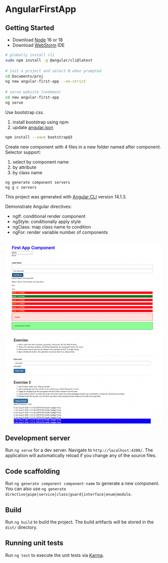 # AngularFirstApp

## Getting Started

- Download [Node](https://nodejs.org/en/) 16 or 18
- Download [WebStorm](https://www.jetbrains.com/webstorm/) IDE

```bash
# globally install cli
sudo npm install -g @angular/cli@latest

# init a project and select N when prompted
cd Documents/proj
ng new angular-first-app --no-strict

# serve website (nodemon)
cd new angular-first-app
ng serve
```

Use bootstrap css.

1. install bootstrap using npm
2. update [angular.json](./angular.json)

```bash
npm install --save bootstrap@3
```

Create new component with 4 files in a new folder named after component. Selector support:

1. select by component name
2. by attribute
3. by class name

```
ng generate component servers
ng g c servers
```

This project was generated with [Angular CLI](https://github.com/angular/angular-cli) version 14.1.3.

Demonstrate Angular directives:

- ngIf: conditional render component
- ngStyle: conditionally apply style
- ngClass: map class name to condition
- ngFor: render variable number of components

## ![alt-text](./assets/final.png)

## Development server

Run `ng serve` for a dev server. Navigate to `http://localhost:4200/`. The application will automatically reload if you change any of the source files.

## Code scaffolding

Run `ng generate component component-name` to generate a new component. You can also use `ng generate directive|pipe|service|class|guard|interface|enum|module`.

## Build

Run `ng build` to build the project. The build artifacts will be stored in the `dist/` directory.

## Running unit tests

Run `ng test` to execute the unit tests via [Karma](https://karma-runner.github.io).
